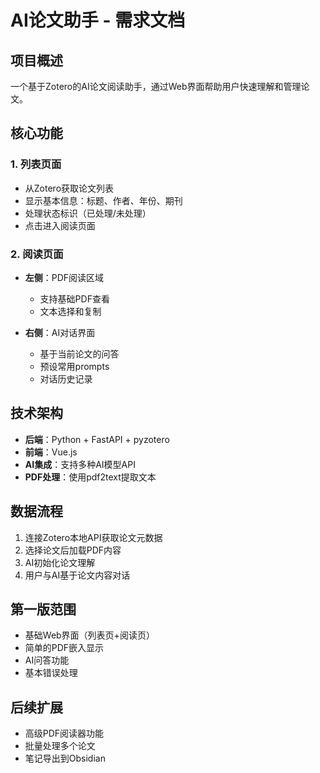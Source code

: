 # AI论文助手 - 需求文档

## 项目概述
一个基于Zotero的AI论文阅读助手，通过Web界面帮助用户快速理解和管理论文。

## 核心功能

### 1. 列表页面
- 从Zotero获取论文列表
- 显示基本信息：标题、作者、年份、期刊
- 处理状态标识（已处理/未处理）
- 点击进入阅读页面

### 2. 阅读页面
- **左侧**：PDF阅读区域
  - 支持基础PDF查看
  - 文本选择和复制

- **右侧**：AI对话界面
  - 基于当前论文的问答
  - 预设常用prompts
  - 对话历史记录

## 技术架构
- **后端**：Python + FastAPI + pyzotero
- **前端**：Vue.js
- **AI集成**：支持多种AI模型API
- **PDF处理**：使用pdf2text提取文本

## 数据流程
1. 连接Zotero本地API获取论文元数据
2. 选择论文后加载PDF内容
3. AI初始化论文理解
4. 用户与AI基于论文内容对话

## 第一版范围
- 基础Web界面（列表页+阅读页）
- 简单的PDF嵌入显示
- AI问答功能
- 基本错误处理

## 后续扩展
- 高级PDF阅读器功能
- 批量处理多个论文
- 笔记导出到Obsidian
